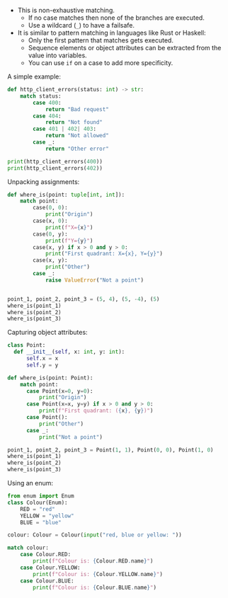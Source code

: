 * This is non-exhaustive matching.
	* If no case matches then none of the branches are executed.
	* Use a wildcard (`_`) to have a failsafe.
* It is similar to pattern matching in languages like Rust or Haskell:
	* Only the first pattern that matches gets executed.
	* Sequence elements or object attributes can be extracted from the value into variables.
	* You can use `if` on a case to add more specificity.

A simple example:
```python
def http_client_errors(status: int) -> str:
    match status:
        case 400:
            return "Bad request"
        case 404:
            return "Not found"
        case 401 | 402| 403:
            return "Not allowed"
        case _:
            return "Other error"

print(http_client_errors(400))
print(http_client_errors(402))
```

Unpacking assignments:
```python
def where_is(point: tuple[int, int]):
    match point:
        case(0, 0):
            print("Origin")
        case(x, 0):
            print(f"X={x}")
        case(0, y):
            print(f"Y={y}")
        case(x, y) if x > 0 and y > 0:
            print("First quadrant: X={x}, Y={y}")
        case(x, y):
            print("Other")
        case _:
            raise ValueError("Not a point")


point_1, point_2, point_3 = (5, 4), (5, -4), (5)
where_is(point_1)
where_is(point_2)
where_is(point_3)
```

Capturing object attributes:
```python
class Point:
  def __init__(self, x: int, y: int):
      self.x = x
      self.y = y

def where_is(point: Point):
    match point:
      case Point(x=0, y=0):
          print("Origin")
      case Point(x=x, y=y) if x > 0 and y > 0:
          print(f"First quadrant: ({x}, {y})")
      case Point():
          print("Other")
      case _:
          print("Not a point")

point_1, point_2, point_3 = Point(1, 1), Point(0, 0), Point(1, 0)
where_is(point_1)
where_is(point_2)
where_is(point_3)
```

Using an enum:
```python
from enum import Enum
class Colour(Enum):
    RED = "red"
    YELLOW = "yellow"
    BLUE = "blue"

colour: Colour = Colour(input("red, blue or yellow: "))

match colour:
    case Colour.RED:
        print(f"Colour is: {Colour.RED.name}")
    case Colour.YELLOW:
        print(f"Colour is: {Colour.YELLOW.name}")
    case Colour.BLUE:
        print(f"Colour is: {Colour.BLUE.name}")
```
